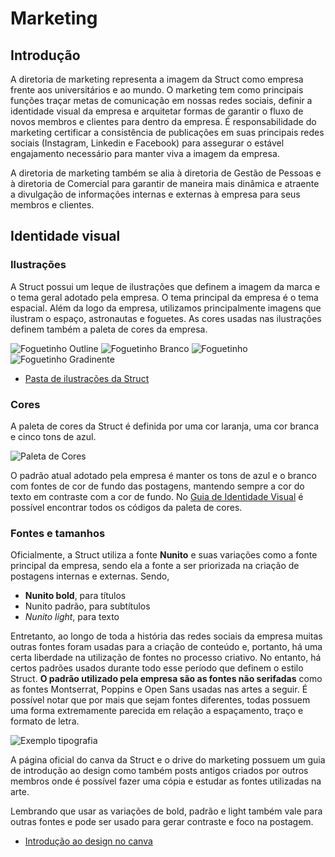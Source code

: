 # Marketing

## Introdução

A diretoria de marketing representa a imagem da Struct como empresa frente aos universitários e ao mundo. O marketing tem como principais funções traçar metas de comunicação em nossas redes sociais, definir a identidade visual da empresa e arquitetar formas de garantir o fluxo de novos membros e clientes para dentro da empresa. É responsabilidade do marketing certificar a consistência de publicações em suas principais redes sociais (Instagram, Linkedin e Facebook) para assegurar o estável engajamento necessário para manter viva a imagem da empresa.

A diretoria de marketing também se alia à diretoria de Gestão de Pessoas e à diretoria de Comercial para garantir de maneira mais dinâmica e atraente a divulgação de informações internas e externas à empresa para seus membros e clientes.

## Identidade visual

### Ilustrações

A Struct possui um leque de ilustrações que definem a imagem da marca e o tema geral adotado pela empresa. O tema principal da empresa é o tema espacial. Além da logo da empresa, utilizamos principalmente imagens que ilustram o espaço, astronautas e foguetes. As cores usadas nas ilustrações definem também a paleta de cores da empresa.

<!--
![Logo](../../imagens/marklogo-nobg.png) -->
<!-- ![Avatar](../../imagens/mark-avatar.png) -->

![Foguetinho Outline](../../imagens/mark-foguetinho-outline.png)
![Foguetinho Branco](../../imagens/mark-foguetinho-branco.png)
![Foguetinho](../../imagens/mark-foguetinho.png)
![Foguetinho Gradinente](../../imagens/mark-foguetinho-gradiente.png)

- [Pasta de ilustrações da Struct](https://drive.google.com/drive/folders/1QfWiJr3fs7sl3xAW_evLQY4XrkgUOBOD?usp=share_link)

### Cores

A paleta de cores da Struct é definida por uma cor laranja, uma cor branca e cinco tons de azul.

![Paleta de Cores](../../imagens/mark-paleta-de-cores.png)

O padrão atual adotado pela empresa é manter os tons de azul e o branco com fontes de cor de fundo das postagens, mantendo sempre a cor do texto em contraste com a cor de fundo. No [Guia de Identidade Visual](https://docs.google.com/document/d/1xknY_3sMofznJeSEs4GX9ZNZcgP9FO7a/edit?usp=share_link&ouid=109633766338475332543&rtpof=true&sd=true) é possível encontrar todos os códigos da paleta de cores.

### Fontes e tamanhos

Oficialmente, a Struct utiliza a fonte **Nunito** e suas variações como a fonte principal da empresa, sendo ela a fonte a ser priorizada na criação de postagens internas e externas.
Sendo,

- **Nunito bold**, para títulos
- Nunito padrão, para subtítulos
- _Nunito light_, para texto

Entretanto, ao longo de toda a história das redes sociais da empresa muitas outras fontes foram usadas para a criação de conteúdo e, portanto, há uma certa liberdade na utilização de fontes no processo criativo.
No entanto, há certos padrões usados durante todo esse período que definem o estilo Struct. **O padrão utilizado pela empresa são as fontes não serifadas** como as fontes Montserrat, Poppins e Open Sans usadas nas artes a seguir. É possível notar que por mais que sejam fontes diferentes, todas possuem uma forma extremamente parecida em relação a espaçamento, traço e formato de letra.

![Exemplo tipografia](../../imagens/mark-tipografia.png)

A página oficial do canva da Struct e o drive do marketing possuem um guia de introdução ao design como também posts antigos criados por outros membros onde é possível fazer uma cópia e estudar as fontes utilizadas na arte.

Lembrando que usar as variações de bold, padrão e light também vale para outras fontes e pode ser usado para gerar contraste e foco na postagem.

- [Introdução ao design no canva](https://www.canva.com/design/DAFL1Y8QbEM/H5DG1JZ4ZqFkfTsfLjXGhg/view?utm_content=DAFL1Y8QbEM&utm_campaign=designshare&utm_medium=link2&utm_source=sharebutton)
